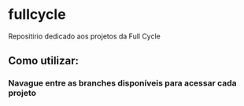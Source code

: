 # fullcycle
Repositirio dedicado aos projetos da Full Cycle

## Como utilizar:
### Navague entre as branches disponíveis para acessar cada projeto
